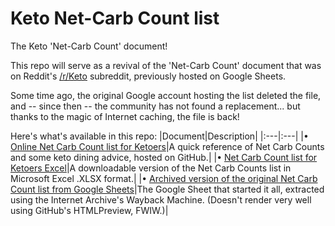 # Keto Net-Carb Count list 
The Keto 'Net-Carb Count' document!

This repo will serve as a revival of the 'Net-Carb Count' document that was on Reddit's [/r/Keto](https://old.reddit.com/r/keto) subreddit, previously hosted on Google Sheets.

Some time ago, the original Google account hosting the list deleted the file, and -- since then -- the community has not found a replacement... but thanks to the magic of Internet caching, the file is back!

Here's what's available in this repo:
|Document|Description|
|:---|:---|
|&bull; [Online Net Carb Count list for Ketoers](KetoNetCarbCountList.md)|A quick reference of Net Carb Counts and some keto dining advice, hosted on GitHub.|
|&bull; [Net Carb Count list for Ketoers Excel](KetoNetCarbCountList.xlsx)|A downloadable version of the Net Carb Counts list in Microsoft Excel .XLSX format.|
|&bull; [Archived version of the original Net Carb Count list from Google Sheets](https://htmlpreview.github.io/?https://github.com/TorqueDog/KetoCarbCount/blob/3962235f744256956665526b68b6194f2bbd98d7/ArchivedNetCarbCountSheet.html)|The Google Sheet that started it all, extracted using the Internet Archive's Wayback Machine. (Doesn't render very well using GitHub's HTMLPreview, FWIW.)|
